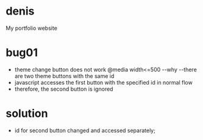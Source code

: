 # denis
My portfolio website

# bug01
- theme change button does not work @media width<=500
--why
--there are two theme buttons with the same id
- javascript accesses the first button with the specified id in normal flow
- therefore, the second button is ignored
# solution
- id for second button changed and accessed separately;


